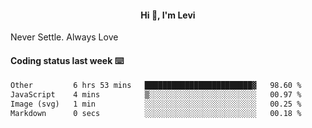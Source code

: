 <h4 style="text-align: center;">Hi 👋, I'm Levi</h4>  Never Settle. Always Love
<!---<img align="right" alt="Coding" width="300" src="https://i.pinimg.com/originals/81/17/8b/81178b47a8598f0c81c4799f2cdd4057.gif"></p> --->

#### Coding status last week ⌨️

<!--START_SECTION:waka-->

```txt
Other         6 hrs 53 mins   ████████████████████████▓   98.60 %
JavaScript    4 mins          ▒░░░░░░░░░░░░░░░░░░░░░░░░   00.97 %
Image (svg)   1 min           ░░░░░░░░░░░░░░░░░░░░░░░░░   00.25 %
Markdown      0 secs          ░░░░░░░░░░░░░░░░░░░░░░░░░   00.18 %
```

<!--END_SECTION:waka-->
